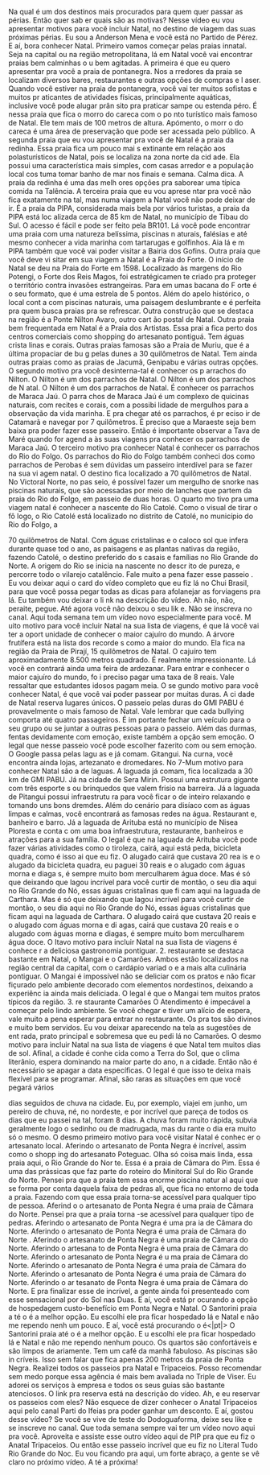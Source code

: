Na qual é um dos destinos mais procurados para quem quer passar as périas. Então quer sab er quais são as motivas? Nesse vídeo eu vou apresentar motivos para você incluir Natal, no destino de viagem das suas próximas périas. Eu sou a Anderson Mena e você está no Partido de Pérez. E aí, bora conhecer Natal. Primeiro vamos começar pelas praias innatal. Seja na capital ou na região metropolitana, lá em Natal você vai encontrar praias bem calminhas o u bem agitadas. A primeira é que eu quero apresentar pra você a praia de pontanegra. Nos a rredores da praia se localizam diversos bares, restaurantes e outras opções de compras e l aser. Quando você estiver na praia de pontanegra, você vai ter muitos sofistas e muitos pr aticantes de atividades físicas, principalmente aquáticas, inclusive você pode alugar prân sito pra praticar sampe ou estenda péro. É nessa praia que fica o morro do careca com o po nto turístico mais famoso de Natal. Ele tem mais de 100 metros de altura. Apómento, o morr o do careca é uma área de preservação que pode ser acessada pelo público. A segunda praia que eu vou apresentar pra você de Natal é a praia da redinha. Essa praia fica um pouco mai s extinante em relação aos polasturísticos de Natal, pois se localiza na zona norte da cid ade. Ela possui uma característica mais simples, com casas arredor e a população local cos tuma tomar banho de mar nos finais e semana. Calma dica. A praia da redinha é uma das melh ores opções pra saborear uma típica comida na Talência. A terceira praia que eu vou aprese ntar pra você não fica exatamente na tal, mas numa viagem a Natal você não pode deixar de ir. É a praia da PIPA, considerada mais bela por vários turistas, a praia da PIPA está loc alizada cerca de 85 km de Natal, no município de Tibau do Sul. O acesso é fácil e pode ser feito pela BR101. Lá você pode encontrar uma praia com uma natureza belíssima, piscinas n aturais, falésias e até mesmo conhecer a vida marinha com tartarugas e golfinhos. Aia lá e m PIPA também que você vai poder visitar a Bairia dos Gofins. Outra praia que você deve vi sitar em sua viagem a Natal é a Praia do Forte. O início de Natal se deu na Praia do Forte em 1598. Localizado às margens do Rio Potengi, o Forte dos Reis Magos, foi estratégicamen te criado pra proteger o território contra invasões estrangeiras. Para em umas bacana do F orte é o seu formato, que é uma estrela de 5 pontos. Além do apelo histórico, o local cont a com piscinas naturais, uma paisagem deslumbrante e é perfeita pra quem busca praias pra se refrescar. Outra construção que se destaca na região é a Ponte Nilton Avaro, outro cart ão postal de Natal. Outra praia bem frequentada em Natal é a Praia dos Artistas. Essa prai a fica perto dos centros comerciais como shopping do artesanato pontiguá. Tem águas crista linas e corais. Outras praias famosas são a Praia de Muriu, que é a última propaciar de bu g pelas dunes a 30 quilômetros de Natal. Tem ainda outras praias como as praias de Jacumã, Genipabu e várias outras opções. O segundo motivo pra você desinterna-tal é conhecer os p arrachos do Nilton. O Nilton é um dos parrachos de Natal. O Nilton é um dos parrachos de N atal. O Nilton é um dos parrachos de Natal. É conhecer os parrachos de Maraca Jaú. O parra chos de Maraca Jaú é um complexo de quicinas naturais, com recites e corais, com a possibi lidade de mergulhos para a observação da vida marinha. E pra chegar até os parrachos, é pr eciso ir de Catamarã e navegar por 7 quilômetros. É preciso que a Maraeste seja bem baixa pra poder fazer esse passeiro. Então é importante observar a Tava de Maré quando for agend a às suas viagens pra conhecer os parrachos de Maraca Jaú. O terceiro motivo pra conhecer Natal é conhecer os parrachos do Rio do Folgo. Os parrachos do Rio do Folgo também conheci dos como parrachos de Perobas é sem dúvidas um passeiro interdível para se fazer na sua vi agem natal. O destino fica localizado a 70 quilômetros de Natal. No Victoral Norte, no pas seio, é possível fazer um mergulho de snorke nas piscinas naturais, que são acessadas por meio de lanches que partem da praia do Rio do Folgo, em passeio de duas horas. O quarto mo tivo pra uma viagem natal é conhecer a nascente do Rio Catolé. Como o visual de tirar o fô logo, o Rio Catolé está localizado no distrito de Catolé, no município do Rio do Folgo, a

70 quilômetros de Natal. Com águas cristalinas e o caloco sol que infera durante quase tod o ano, as paisagens e as plantas nativas da região, fazendo Catolé, o destino preferido do s casais e famílias no Rio Grande do Norte. A origem do Rio se inicia na nascente no descr ito de pureza, e percorre todo o vilarejo catalêncio. Fale muito a pena fazer esse passeio . Eu vou deixar aqui o card do vídeo completo que eu fiz lá no Chui Brasil, para que você possa pegar todas as dicas para afolanejar as forviagens pra lá. Eu também vou deixar o li nk na descrição do vídeo. Ah não, não, peraite, pegue. Até agora você não deixou o seu lik e. Não se inscreva no canal. Aqui toda semana tem um vídeo novo especialmente para você. M uito motivo para você incluir Natal na sua lista de viagens, é que lá você vai ter a oport unidade de conhecer o maior cajuíro do mundo. A árvore frutífera está na lista dos recorde s como a maior do mundo. Ela fica na região da Praia de Pirají, 15 quilômetros de Natal. O cajuíro tem aproximadamente 8.500 metros quadrado. É realmente impressionante. Lá você en contrará ainda uma feira de ardezanar. Para entrar e conhecer o maior cajuíro do mundo, fo i preciso pagar uma taxa de 8 reais. Vale ressaltar que estudantes idosos pagam meia. O se gundo motivo para você conhecer Natal, é que você vai poder passear por muitas duras. A ci dade de Natal reserva lugares únicos. O passeio pelas duras do GMI PABU é provavelmente o mais famoso de Natal. Vale lembrar que cada bullying comporta até quatro passageiros. É im portante fechar um veículo para o seu grupo ou se juntar a outras pessoas para o passeio. Além das durmas, fentas devidamente com emoção, existe também a opção sem emoção. O legal que nesse passeio você pode escolher fazerito com ou sem emoção. O Google passa pelas lagu as e já comam. Gitangui. Na curna, você encontra ainda lojas, artezanato e dromedares. No 7-Mum motivo para conhecer Natal são a de laguas. A laguada já comam, fica localizada a 30 km de GMI PABU. Já na cidade de Sera Mirin. Possui uma estrutura gigante com três esporte s ou brinquedos que valem frisio na barreira. Já a laguada de Pitangui possui infraestrutu ra para você ficar o de inteiro relaxando e tomando uns bons dremdes. Além do cenário para disíaco com as águas limpas e calmas, você encontrará as famosas redes na água. Restaurant e, banheiro e barro. Já a laguada de Arituba está no município de Nisea Ploresta e conta c om uma boa infraestrutura, restaurante, banheiros e atrações para a sua família. O legal é que na laguada de Arituba você pode fazer várias atividades como o tiroleza, cairá, aqui está peda, bicicleta quadra, como é isso ai que eu fiz. O alugado cairá que custava 20 rea is e o alugado da bicicleta quadra, eu paguei 30 reais e o alugado com águas morna e diaga s, é sempre muito bom merculharem água doce. Mas é só que deixando que lagou incrível para você curtir de montão, o seu dia aqui no Rio Grande do Nó, essas águas cristalinas que fi cam aqui na laguada de Carthara. Mas é só que deixando que lagou incrível para você curtir de montão, o seu dia aqui no Rio Grande do Nó, essas águas cristalinas que ficam aqui na laguada de Carthara. O alugado cairá que custava 20 reais e o alugado com águas morna e di agas, cairá que custava 20 reais e o alugado com águas morna e diagas, é sempre muito bom merculharem água doce. O Itavo motivo para incluir Natal na sua lista de viagens é conhece r a deliciosa gastronomia pontiguar. 2. restaurante se destaca bastante em Natal, o Mangai e o Camarões. Ambos estão localizados na região central da capital, com o cardápio variad o e a mais alta culinária pontiguar. O Mangai é impossível não se deliciar com os pratos e não ficar fiçurado pelo ambiente decorado com elementos nordestinos, deixando a experiênc ia ainda mais deliciada. O legal é que o Mangai tem muitos pratos típicos da região. 3. re staurante Camarões O Atendimento é impecável a começar pelo lindo ambiente. Se você chegar e tiver um alício de espera, vale muito a pena esperar para entrar no restaurante. Os pra tos são divinos e muito bem servidos. Eu vou deixar aparecendo na tela as sugestões de ent rada, prato principal e sobremesa que eu pedi lá no Camarões. O desmo motivo para incluir Natal na sua lista de viagens é que Natal tem muitos dias de sol. Afinal, a cidade é conhe cida como a Terra do Sol, que o clima literânio, espera dominando na maior parte do ano, n a cidade. Então não é necessário se apagar a data específicas. O legal é que isso te deixa mais flexível para se programar. Afinal, são raras as situações em que você pegará vários

dias seguidos de chuva na cidade. Eu, por exemplo, viajei em junho, um pereiro de chuva, né, no nordeste, e por incrível que pareça de todos os dias que eu passei na tal, foram 8 dias. A chuva foram muito rápida, subvia geralmente logo o sedinho ou de madrugada, mas du rante o dia era muito só o mesmo. O desmo primeiro motivo para você visitar Natal é conhec er o artesanato local. Aferindo o artesanato de Ponta Negra é incrível, assim como o shopp ing do artesanato Poteguac. Olha só coisa mais linda, essa praia aqui, o Rio Grande do Nor te. Essa é a praia de Câmara do Pim. Essa é uma das prássicas que faz parte do roteiro do Minitoral Sul do Rio Grande do Norte. Pensei pra que a praia tem essa enorme piscina natur al aqui que se forma por conta daquela faixa de pedras ali, que fica no entorno de toda a praia. Fazendo com que essa praia torna-se acessível para qualquer tipo de pessoa. Aferind o o artesanato de Ponta Negra é uma praia de Câmara do Norte. Pensei pra que a praia torna -se acessível para qualquer tipo de pedras. Aferindo o artesanato de Ponta Negra é uma pra ia de Câmara do Norte. Aferindo o artesanato de Ponta Negra é uma praia de Câmara do Norte . Aferindo o artesanato de Ponta Negra é uma praia de Câmara do Norte. Aferindo o artesana to de Ponta Negra é uma praia de Câmara do Norte. Aferindo o artesanato de Ponta Negra é u ma praia de Câmara do Norte. Aferindo o artesanato de Ponta Negra é uma praia de Câmara do Norte. Aferindo o artesanato de Ponta Negra é uma praia de Câmara do Norte. Aferindo o ar tesanato de Ponta Negra é uma praia de Câmara do Norte. E pra finalizar esse de incrível, a gente ainda foi presenteado com esse sensacional por do Sol nas Duas. E aí, você está pr ocurando a opção de hospedagem custo-benefício em Ponta Negra e Natal. O Santorini praia a té o é a melhor opção. Eu escolhi ele pra ficar hospedado lá e Natal e não me rependo nenh um pouco. E aí, você está procurando o é<|pt|> O Santorini praia até o é a melhor opção. E u escolhi ele pra ficar hospedado lá e Natal e não me rependo nenhum pouco. Os quartos são confortáveis e são limpos de ariamente. Tem um café da manhã fabuloso. As piscinas são in críveis. Isso sem falar que fica apenas 200 metros da praia de Ponta Negra. Realizei todos os passeios pra Natal e Tripaceios. Posso recomendar sem medo porque essa agência é mais bem avaliada no Triple de Viser. Eu adorei os serviços à empresa e todos os seus guias são bastante atenciosos. O link pra reserva está na descrição do vídeo. Ah, e eu reservar os passeios com eles? Não esquece de dizer conhecer o Anatal Tripaceios aqui pelo canal Parti do Ifeias pra poder ganhar um desconto. E aí, gostou desse vídeo? Se você se vive de teste do Dodoguaforma, deixe seu like e se inscreve no canal. Que toda semana sempre vai ter um vídeo novo aqui pra você. Aproveita e assiste esse outro vídeo aqui de PIP pra que eu fiz o Anatal Tripaceios. Ou então esse passeio incrível que eu fiz no Literal Tudo Rio Grande do Noc. Eu vou ficando pra aqui, um forte abraço, a gente se vê claro no próximo vídeo. A té a próxima!